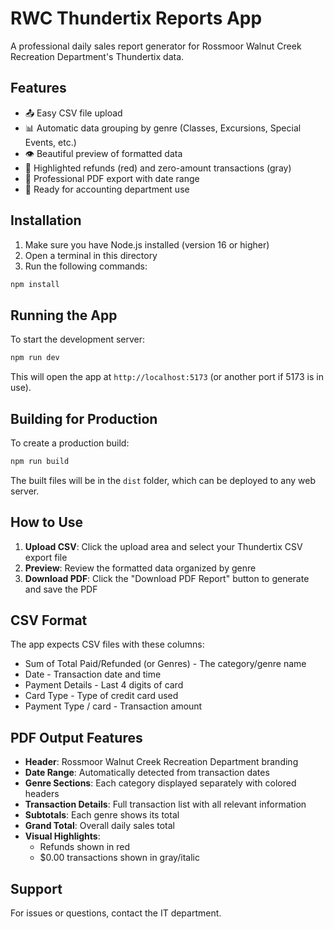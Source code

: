 # RWC Thundertix Reports App

A professional daily sales report generator for Rossmoor Walnut Creek Recreation Department's Thundertix data.

## Features

- 📤 Easy CSV file upload
- 📊 Automatic data grouping by genre (Classes, Excursions, Special Events, etc.)
- 👁️ Beautiful preview of formatted data
- 🎨 Highlighted refunds (red) and zero-amount transactions (gray)
- 📄 Professional PDF export with date range
- 💼 Ready for accounting department use

## Installation

1. Make sure you have Node.js installed (version 16 or higher)
2. Open a terminal in this directory
3. Run the following commands:

```bash
npm install
```

## Running the App

To start the development server:

```bash
npm run dev
```

This will open the app at `http://localhost:5173` (or another port if 5173 is in use).

## Building for Production

To create a production build:

```bash
npm run build
```

The built files will be in the `dist` folder, which can be deployed to any web server.

## How to Use

1. **Upload CSV**: Click the upload area and select your Thundertix CSV export file
2. **Preview**: Review the formatted data organized by genre
3. **Download PDF**: Click the "Download PDF Report" button to generate and save the PDF

## CSV Format

The app expects CSV files with these columns:
- Sum of Total Paid/Refunded (or Genres) - The category/genre name
- Date - Transaction date and time
- Payment Details - Last 4 digits of card
- Card Type - Type of credit card used
- Payment Type / card - Transaction amount

## PDF Output Features

- **Header**: Rossmoor Walnut Creek Recreation Department branding
- **Date Range**: Automatically detected from transaction dates
- **Genre Sections**: Each category displayed separately with colored headers
- **Transaction Details**: Full transaction list with all relevant information
- **Subtotals**: Each genre shows its total
- **Grand Total**: Overall daily sales total
- **Visual Highlights**: 
  - Refunds shown in red
  - $0.00 transactions shown in gray/italic

## Support

For issues or questions, contact the IT department.
